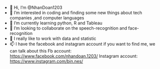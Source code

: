 - 👋 Hi, I’m @NhanDoan1203
- 👀 I’m interested in coding and finding some new things about tech companies ,and computer languages
- 🌱 I’m currently learning python, R and Tableau
- 💞️ I’m looking to collaborate on the speech-recognition and face-recognition
- 💞️ I really like to work with data and statistic
- 📫 I have the facebook and instagram account if you want to find me, we can talk about this
Fb account: https://www.facebook.com/nhandoan.1203/
Instagram account: https://www.instagram.com/bin.nes/

<!---
NhanDoan1203/NhanDoan1203 is a ✨ special ✨ repository because its `README.md` (this file) appears on your GitHub profile.
You can click the Preview link to take a look at your changes.
--->
